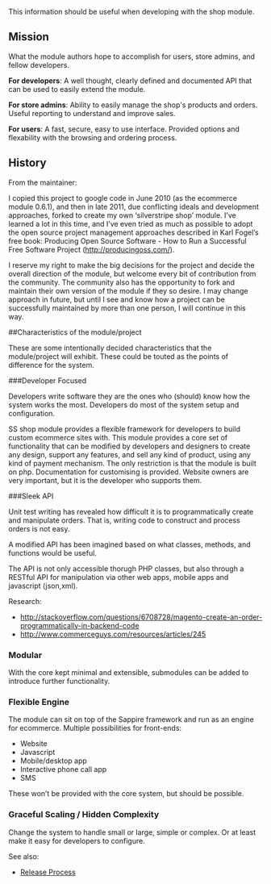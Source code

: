 This information should be useful when developing with the shop module.

## Mission
What the module authors hope to accomplish for users, store admins, and fellow developers.

**For developers**: A well thought, clearly defined and documented API that can be used to easily extend the module.

**For store admins**: Ability to easily manage the shop's products and orders. Useful reporting to understand and improve sales.

**For users**: A fast, secure, easy to use interface. Provided options and flexability with the browsing and ordering process.

## History

From the maintainer:

I copied this project to google code in June 2010 (as the ecommerce module 0.6.1), and then in late 2011, due conflicting ideals and development approaches, forked to create my own ‘silverstripe shop’ module. I’ve learned a lot in this time, and I’ve even tried as much as possible to adopt the open source project management approaches described in Karl Fogel’s free book: Producing Open Source Software - How to Run a Successful Free Software Project (http://producingoss.com/).

I reserve my right to make the big decisions for the project and decide the overall direction of the module, but welcome every bit of contribution from the community. The community also has the opportunity to fork and maintain their own version of the module if they so desire. I may change approach in future, but until I see and know how a project can be successfully maintained by more than one person, I will continue in this way.

##Characteristics of the module/project

These are some intentionally decided characteristics that the module/project will exhibit. These could be touted as the points of difference for the system.

###Developer Focused

Developers write software they are the ones who (should) know how the system works the most. Developers do most of the system setup and configuration.

SS shop module provides a flexible framework for developers to build custom ecommerce sites with. This module provides a core set of functionality that can be modified by developers and designers to create any design, support any features, and sell any kind of product, using any kind of payment mechanism.
The only restriction is that the module is built on php.
Documentation for customising is provided.
Website owners are very important, but it is the developer who supports them.

###Sleek API

Unit test writing has revealed how difficult it is to programmatically create and manipulate orders. That is, writing code to construct and process orders is not easy.

A modified API has been imagined based on what classes, methods, and functions would be useful.

The API is not only accessible thorugh PHP classes, but also through a RESTful API for manipulation via other web apps, mobile apps and javascript (json,xml).

Research:

 * http://stackoverflow.com/questions/6708728/magento-create-an-order-programmatically-in-backend-code
 * http://www.commerceguys.com/resources/articles/245

### Modular

With the core kept minimal and extensible, submodules can be added to introduce further functionality.

### Flexible Engine

The module can sit on top of the Sappire framework and run as an engine for ecommerce.
Multiple possibilities for front-ends:
 * Website
 * Javascript
 * Mobile/desktop app
 * Interactive phone call app
 * SMS

These won’t be provided with the core system, but should be possible.

### Graceful Scaling / Hidden Complexity

Change the system to handle small or large, simple or complex. Or at least make it easy for developers to configure.



See also:

 * [Release Process](../03_How_It_Works/Release_Process.md)
